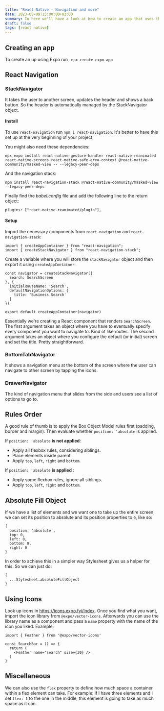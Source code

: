 ```yaml
---
title: "React Native - Navigation and more"
date: 2023-08-09T15:00:00+02:00
summary: In here we'll have a look at how to create an app that uses the StackNavigator. There are also stylesheet tips, icons handling and more
draft: false
tags: [react native]
---
```


## Creating an app

To create an up using Expo run ` npx create-expo-app`

## React Navigation

### StackNavigator

It takes the user to another screen, updates the header and shows a back button. So the header is automatically managed by the StackNavigator object.

#### Install

To use `react-navigation` run `npm i react-navigation`. It's better to have this set up at the very beginning of your project.

You might also need these dependencies:
```
npx expo install react-native-gesture-handler react-native-reanimated react-native-screens react-native-safe-area-context @react-native-community/masked-view -- --legacy-peer-deps
```

And the navigation stack:
```
npm install react-navigation-stack @react-native-community/masked-view --legacy-peer-deps
```

Finally find the _babel.config_ file and add the following line to the return object:
```
plugins: ["react-native-reanimated/plugin"],
```

#### Setup

Import the necessary components from `react-navigation` and `react-navigation-stack`:
```
import { createAppContainer } from "react-navigation";
import { createStackNavigator } from "react-navigation-stack";
```

Create a variable where you will store the `stackNavigator` object and then export it using `createAppContainer`:
```
const navigator = createStackNavigator({
  Search: SearchScreen
}, {
  initialRouteName: 'Search',
  defaultNavigationOptions: {
    title: 'Business Search'
  }
})

export default createAppContainer(navigator)
```
Essentially we're creating a React component that renders `SearchScreen`. The first argument takes an object where you have to eventually specify every component you want to navigate to. Kind of like routes. The second argument takes an object where you configure the default (or initial) screen and set the title. Pretty straightforward.

### BottomTabNavigator

It shows a navigation menu at the bottom of the screen where the user can navigate to other screen by tapping the icons.

### DrawerNavigator

The kind of navigation menu that slides from the side and users see a list of options to go to.

## Rules Order

A good rule of thumb is to apply the Box Object Model rules first (padding, border and margin). Then evaluate whether `position: 'absolute` is applied.

If `position: 'absolute` **is not applied**:
* Apply all flexbox rules, considering siblings.
* Place elements inside parent.
* Apply `top`, `left`, `right` and `bottom`.

If `position: 'absolute` **is applied** :
* Apply some flexbox rules, ignore all siblings.
* Apply `top`, `left`, `right` and `bottom`.

## Absolute Fill Object

If we have a list of elements and we want one to take up the entire screen, we can set its position to absolute and its position properties to `0`, like so:
```
{
  position: 'absolute',
  top: 0,
  left: 0,
  bottom: 0,
  right: 0
}
```
In order to achieve this in a simpler way Stylesheet gives us a helper for this. So we can just do:
```
{
  ...Stylesheet.absoluteFillObject
}
```

## Using Icons

Look up icons in https://icons.expo.fyi/Index. Once you find what you want, import the icon library from `@expo/vector-icons`. Afterwards you can use the library name as a component and pass a `name` property with the name of the icon you liked. Example:
```
import { Feather } from '@expo/vector-icons'

const SearchBar = () => {
  return (
    <Feather name="search" size={30} />
  )
}
```

## Miscellaneous

We can also use the `flex` property to define how much space a container within a flex element can take. For example: if I have three elements and I set `flex: 1` to the one in the middle, this element is going to take as much space as it can.
